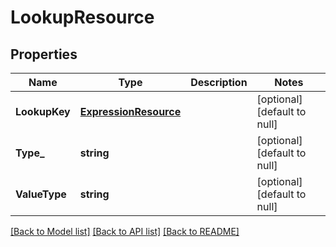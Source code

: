 # LookupResource

## Properties
Name | Type | Description | Notes
------------ | ------------- | ------------- | -------------
**LookupKey** | [**ExpressionResource**](ExpressionResource.md) |  | [optional] [default to null]
**Type_** | **string** |  | [optional] [default to null]
**ValueType** | **string** |  | [optional] [default to null]

[[Back to Model list]](../README.md#documentation-for-models) [[Back to API list]](../README.md#documentation-for-api-endpoints) [[Back to README]](../README.md)


